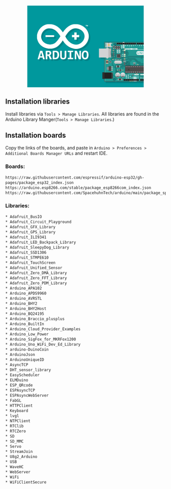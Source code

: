 <p align="center">
  <img height="256" src="images/logo.jpeg">
</p>

## Installation libraries
Install libraries via `Tools > Manage Libraries`.
All libraries are found in the Arduino Library Manger(`Tools > Manage Libraries`.)

## Installation boards
Copy the links of the boards, and paste in `Arduino > Preferences > Additional Boards Manager URLs` and restart IDE.

### Boards:
```
https://raw.githubusercontent.com/espressif/arduino-esp32/gh-pages/package_esp32_index.json
https://arduino.esp8266.com/stable/package_esp8266com_index.json
https://raw.githubusercontent.com/SpacehuhnTech/arduino/main/package_spacehuhn_index.json
```

### Libraries:
```
* Adafruit_BusIO
* Adafruit_Circuit_Playground
* Adafruit_GFX_Library
* Adafruit_GPS_Library
* Adafruit_ILI9341
* Adafruit_LED_Backpack_Library
* Adafruit_SleepyDog_Library
* Adafruit_SSD1306
* Adafruit_STMPE610
* Adafruit_TouchScreen
* Adafruit_Unified_Sensor
* Adafruit_Zero_DMA_Library
* Adafruit_Zero_FFT_Library
* Adafruit_Zero_PDM_Library
* Arduino_APA102
* Arduino_APDS9960
* Arduino_AVRSTL
* Arduino_BHY2
* Arduino_BHY2Host
* Arduino_BQ24195
* Arduino_Braccio_plusplus
* Arduino_BuiltIn
* Arduino_Cloud_Provider_Examples
* Arduino_Low_Power
* Arduino_SigFox_for_MKRFox1200
* Arduino_Uno_WiFi_Dev_Ed_Library
* arduino-DuinoCoin
* ArduinoJson
* ArduinoUniqueID
* AsyncTCP
* DHT_sensor_library
* EasyScheduler
* ELMDuino
* ESP_QRcode
* ESPAsyncTCP
* ESPAsyncWebServer
* FabGL
* HTTPClient
* Keyboard
* lvgl
* NTPClient
* RTClib
* RTCZero
* SD
* SD_MMC
* Servo
* StreamJoin
* U8g2_Arduino
* USB
* WaveHC
* WebServer
* WiFi
* WiFiClientSecure
```
